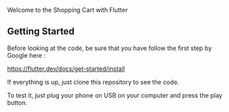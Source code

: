 Welcome to the Shopping Cart with Flutter

## Getting Started

Before looking at the code, be sure that you have follow the first step by Google here :

https://flutter.dev/docs/get-started/install

If everything is up, just clone this repository to see the code.

To test it, just plug your phone on USB on your computer and press the play button.
